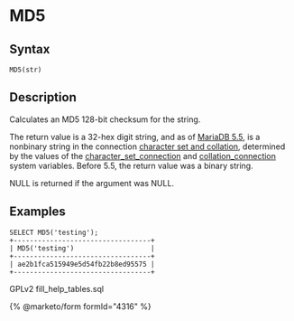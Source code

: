 # MD5

## Syntax

```
MD5(str)
```

## Description

Calculates an MD5 128-bit checksum for the string.

The return value is a 32-hex digit string, and as of [MariaDB 5.5](broken-reference), is a nonbinary string in the connection [character set and collation](../../../data-types/string-data-types/character-sets/), determined by the values of the [character\_set\_connection](../../../../ha-and-performance/optimization-and-tuning/system-variables/server-system-variables.md#character_set_connection) and [collation\_connection](../../../../ha-and-performance/optimization-and-tuning/system-variables/server-system-variables.md#collation_connection) system variables. Before 5.5, the return value was a binary string.

NULL is returned if the argument was NULL.

## Examples

```
SELECT MD5('testing');
+----------------------------------+
| MD5('testing')                   |
+----------------------------------+
| ae2b1fca515949e5d54fb22b8ed95575 |
+----------------------------------+
```

GPLv2 fill\_help\_tables.sql

{% @marketo/form formId="4316" %}
